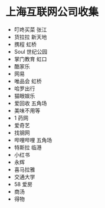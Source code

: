 # 上海互联网公司收集

- 叮咚买菜 张江
- 货拉拉 新天地
- 携程 虹桥
- Soul 世纪公园
- 掌门教育 虹口
- 酷家乐
- 网易
- 唯品会 虹桥
- 哈罗出行
- 猫眼娱乐
- 爱回收 五角场
- 美味不用等
- 1 药网
- 爱奇艺
- 找钢网
- 哔哩哔哩 五角场
- 特斯拉 临港
- 小红书
- 永辉
- 喜马拉雅
- 交通大学
- 58 爱房
- 商汤
- 得物